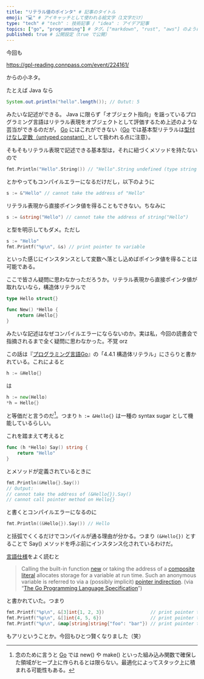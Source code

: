 ```yaml
---
title: "リテラル値のポインタ" # 記事のタイトル
emoji: "💻" # アイキャッチとして使われる絵文字（1文字だけ）
type: "tech" # "tech" : 技術記事 / "idea" : アイデア記事
topics: ["go", "programming"] # タグ。["markdown", "rust", "aws"] のように指定する
published: true # 公開設定（true で公開）
---
```


今回も

https://gpl-reading.connpass.com/event/224161/

からの小ネタ。

たとえば Java なら

```java
System.out.println("hello".length()); // Outut: 5
```

みたいな記述ができる。 Java に限らず「オブジェクト指向」を謡っているプログラミング言語はリテラル表現をオブジェクトとして評価するため上述のような芸当ができるのだが， [Go] にはこれができない（[Go] では基本型リテラルは[型付けなし定数（untyped constant）](https://zenn.dev/spiegel/articles/20210813-untyped-constant "uint(1) - uint(2) の評価 または型付けなし定数について")として扱われる点に注意）。

そもそもリテラル表現で記述できる基本型は，それに紐づくメソッドを持たないので

```go
fmt.Println("Hello".String()) // "Hello".String undefined (type string has no field or method String)
```

とかやってもコンパイルエラーになるだけだし，以下のように

```go
s := &"Hello" // cannot take the address of "Hello"
```

リテラル表現から直接ポインタ値を得ることもできない。ちなみに

```go
s := &string("Hello") // cannot take the address of string("Hello")
```

と型を明示してもダメ。ただし

```go
s := "Hello"
fmt.Printf("%p\n", &s) // print pointer to variable
```

といった感じにインスタンスとして変数へ落とし込めばポインタ値を得ることは可能である。

ここで皆さん疑問に思わなかっただろうか。リテラル表現から直接ポインタ値が取れないなら，構造体リテラルで

```go
type Hello struct{}

func New() *Hello {
    return &Hello{}
}
```

みたいな記述はなぜコンパイルエラーにならないのか。実は私，今回の読書会で指摘されるまで全く疑問に思わなかった。不覚 orz

この話は『[プログラミング言語Go](https://www.amazon.co.jp/dp/4621300253/)』の「4.4.1 構造体リテラル」にさらりと書かれている。これによると

```go
h := &Hello{}
```

は

```go
h := new(Hello)
*h = Hello{}
```

と等価だと言うのだ[^mem1]。つまり `h := &Hello{}` は一種の syntax sugar として機能しているらしい。

[^mem1]: 念のために言うと [Go] では new() や make() といった組み込み関数で確保した領域がヒープ上に作られるとは限らない。最適化によってスタック上に積まれる可能性もある。

これを踏まえて考えると

```go
func (h *Hello) Say() string {
    return "Hello"
}
```

とメソッドが定義されているときに

```go
fmt.Println(&Hello{}.Say())
// Output:
// cannot take the address of (&Hello{}).Say()
// cannot call pointer method on Hello{}
```

と書くとコンパイルエラーになるのに

```go
fmt.Println((&Hello{}).Say()) // Hello
```

と括弧でくくるだけでコンパイルが通る理由が分かる。つまり `(&Hello{})` とすることで Say() メソッドを呼ぶ前にインスタンス化されているわけだ。

[言語仕様](https://golang.org/ref/spec "The Go Programming Language Specification - The Go Programming Language")をよく読むと

>Calling the built-in function [new](https://golang.org/ref/spec#Allocation) or taking the address of a [composite literal](https://golang.org/ref/spec#Composite_literals) allocates storage for a variable at run time. Such an anonymous variable is referred to via a (possibly implicit) [pointer indirection](https://golang.org/ref/spec#Address_operators).
>(via “[The Go Programming Language Specification](https://golang.org/ref/spec#Variables)”)

と書かれていた。つまり

```go
fmt.Printf("%p\n", &[3]int{1, 2, 3})                 // print pointer to array
fmt.Printf("%p\n", &[]int{4, 5, 6})                  // print pointer to slice
fmt.Printf("%p\n", &map[string]string{"foo": "bar"}) // print pointer to map
```

もアリということか。今回もひとつ賢くなりました（笑）

[Go]: https://golang.org/ "The Go Programming Language"
<!-- eof -->
